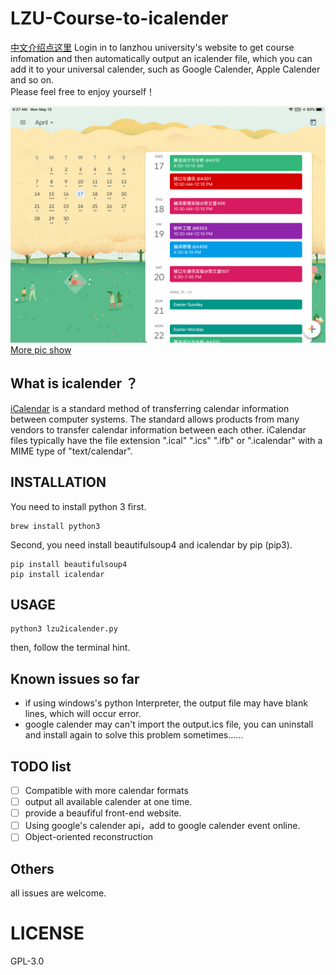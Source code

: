 # LZU-Course-to-icalender
[中文介绍点这里](https://github.com/RoseauHan/lzu-course-to-icalender/blob/master/README-CN.md)
Login in to lanzhou university's website to get course infomation and then automatically output an icalender file, which you can add it to your universal calender, such as Google Calender, Apple Calender and so on.    
Please feel free to enjoy yourself！

![demo](./img/demo1.png) 
[More pic show](https://github.com/RoseauHan/lzu2ics/blob/master/img/README.md)

## What is icalender ？
[iCalendar](https://icalendar.org/) is a standard method of transferring calendar information between computer systems. The standard allows products from many vendors to transfer calendar information between each other.  iCalendar files typically have the file extension ".ical" ".ics" ".ifb"  or ".icalendar" with a MIME type of "text/calendar".

## INSTALLATION

You need to install python 3 first.

```Shell
brew install python3
```

Second, you need install beautifulsoup4 and icalendar by pip (pip3).

```shell
pip install beautifulsoup4
pip install icalendar
```

## USAGE

```shell
python3 lzu2icalender.py
```
then, follow the terminal hint.


## Known issues so far
- if using windows's python Interpreter, the output file may have blank lines, which will occur error.
- google calender may can't import the output.ics file, you can uninstall and install again to solve this problem sometimes……

## TODO list
- [ ] Compatible with more calendar formats
- [ ] output all available calender at one time.
- [ ] provide a beaufiful front-end website.
- [ ] Using google's calender api，add to google calender event online.
- [ ] Object-oriented reconstruction

## Others
all issues are welcome.

# LICENSE 

GPL-3.0
